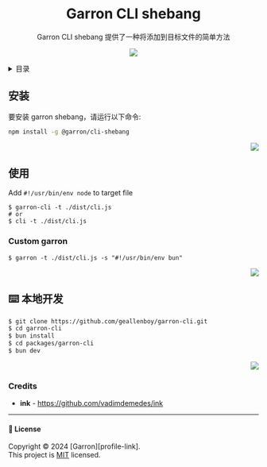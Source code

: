 <div align="center"><a name="readme-top"></a>

<h1>Garron CLI shebang </h1>

Garron CLI shebang 提供了一种将添加到目标文件的简单方法

![](https://raw.githubusercontent.com/andreasbm/readme/master/assets/lines/rainbow.png)

</div>

<details>
<summary><kbd>目录</kbd></summary>

#### TOC

- [安装](#安装)
- [使用](#使用)
  - [Custom garron](#custom-garron)
- [⌨️ 本地开发](#️-本地开发)
  - [Credits](#credits)

####

</details>

## 安装

要安装 garron shebang，请运行以下命令:

```bash
npm install -g @garron/cli-shebang
```

<div align="right">

[![][back-to-top]](#readme-top)

</div>

## 使用

Add `#!/usr/bin/env node` to target file

```shell
$ garron-cli -t ./dist/cli.js
# or
$ cli -t ./dist/cli.js
```

### Custom garron

```
$ garron -t ./dist/cli.js -s "#!/usr/bin/env bun"
```

<div align="right">

[![][back-to-top]](#readme-top)

</div>

## ⌨️ 本地开发

```bash
$ git clone https://github.com/geallenboy/garron-cli.git
$ cd garron-cli
$ bun install
$ cd packages/garron-cli
$ bun dev
```

<div align="right">

[![][back-to-top]](#readme-top)

</div>

### Credits

- **ink** - <https://github.com/vadimdemedes/ink>

---

#### 📝 License

Copyright © 2024 \[Garron]\[profile-link]. <br />
This project is [MIT](./LICENSE) licensed.

<!-- LINK GROUP -->

[back-to-top]: https://img.shields.io/badge/-BACK_TO_TOP-151515?style=flat-square
